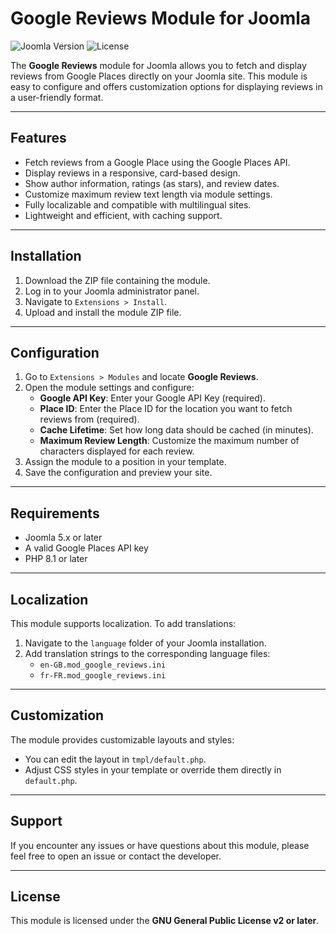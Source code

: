 # Google Reviews Module for Joomla

![Joomla Version](https://img.shields.io/badge/Joomla-5.x-green.svg?style=flat-square)
![License](https://img.shields.io/badge/license-GPL--2.0%2B-blue.svg?style=flat-square)

The **Google Reviews** module for Joomla allows you to fetch and display reviews from Google Places directly on your Joomla site. This module is easy to configure and offers customization options for displaying reviews in a user-friendly format.

---

## Features

- Fetch reviews from a Google Place using the Google Places API.
- Display reviews in a responsive, card-based design.
- Show author information, ratings (as stars), and review dates.
- Customize maximum review text length via module settings.
- Fully localizable and compatible with multilingual sites.
- Lightweight and efficient, with caching support.

---

## Installation

1. Download the ZIP file containing the module.
2. Log in to your Joomla administrator panel.
3. Navigate to `Extensions > Install`.
4. Upload and install the module ZIP file.

---

## Configuration

1. Go to `Extensions > Modules` and locate **Google Reviews**.
2. Open the module settings and configure:
   - **Google API Key**: Enter your Google API Key (required).
   - **Place ID**: Enter the Place ID for the location you want to fetch reviews from (required).
   - **Cache Lifetime**: Set how long data should be cached (in minutes).
   - **Maximum Review Length**: Customize the maximum number of characters displayed for each review.
3. Assign the module to a position in your template.
4. Save the configuration and preview your site.

---

## Requirements

- Joomla 5.x or later
- A valid Google Places API key
- PHP 8.1 or later

---

## Localization

This module supports localization. To add translations:

1. Navigate to the `language` folder of your Joomla installation.
2. Add translation strings to the corresponding language files:
   - `en-GB.mod_google_reviews.ini`
   - `fr-FR.mod_google_reviews.ini`

---

## Customization

The module provides customizable layouts and styles:
- You can edit the layout in `tmpl/default.php`.
- Adjust CSS styles in your template or override them directly in `default.php`.

---

## Support

If you encounter any issues or have questions about this module, please feel free to open an issue or contact the developer.

---

## License

This module is licensed under the **GNU General Public License v2 or later**.
